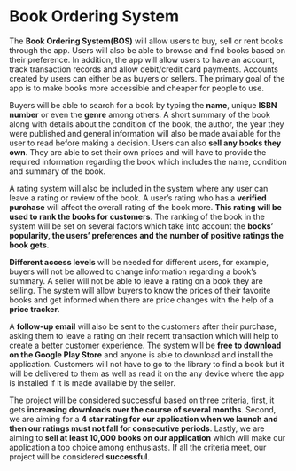 # Book Ordering System
The **Book Ordering System(BOS)** will allow users to buy, sell or rent books through the app. Users will also be able to browse and find books based on their preference. In addition, the app will allow users to have an account, track transaction records and allow debit/credit card payments. Accounts created by users can either be as buyers or sellers. The primary goal of the app is to make books more accessible and cheaper for people to use.

Buyers will be able to search for a book by typing the **name**, unique **ISBN number** or even the **genre** among others. A short summary of the book along with details about the condition of the book, the author, the year they were published and general information will also be made available for the user to read before making a decision. Users can also **sell any books they own**. They are able to set their own prices and will have to provide the required information regarding the book which includes the name, condition and summary of the book.

A rating system will also be included in the system where any user can leave a rating or review of the book. A user’s rating who has a **verified purchase** will affect the overall rating of the book more. **This rating will be used to rank the books for customers**. The ranking of the book in the system will be set on several factors which take into account the **books’ popularity, the users’ preferences and the number of positive ratings the book gets**.

**Different access levels** will be needed for different users, for example, buyers will not be allowed to change information regarding a book’s summary. A seller will not be able to leave a rating on a book they are selling. The system will allow buyers to know the prices of their favorite books and get informed when there are price changes with the help of a **price tracker**.

A **follow-up email** will also be sent to the customers after their purchase, asking them to leave a rating on their recent transaction which will help to create a better customer experience. The system will be **free to download on the Google Play Store** and anyone is able to download and install the application. Customers will not have to go to the library to find a book but it will be delivered to them as well as read it on the any device where the app is installed if it is made available by the seller.

The project will be considered successful based on three criteria, first, it gets **increasing downloads over the course of several months**. Second, we are aiming for a **4 star rating for our application when we launch and then our ratings must not fall for consecutive periods**. Lastly, we are aiming to **sell at least 10,000 books on our application** which will make our application a top choice among enthusiasts. If all the criteria meet, our project will be considered **successful**.


